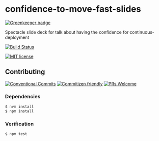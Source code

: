 # confidence-to-move-fast-slides

[![Greenkeeper badge](https://badges.greenkeeper.io/travi/confidence-to-move-fast-slides.svg)](https://greenkeeper.io/)

Spectacle slide deck for talk about having the confidence for
continuous-deployment

<!-- status badges -->
[![Build Status][ci-badge]][ci-link]

<!-- consumer badges -->
[![MIT license][license-badge]][license-link]

## Contributing

<!-- contribution badges -->
[![Conventional Commits][commit-convention-badge]][commit-convention-link]
[![Commitizen friendly][commitizen-badge]][commitizen-link]
[![PRs Welcome][PRs-badge]][PRs-link]

### Dependencies

```sh
$ nvm install
$ npm install
```

### Verification

```sh
$ npm test
```

[license-link]: LICENSE
[license-badge]: https://img.shields.io/github/license/travi/confidence-to-move-fast-slides.svg
[ci-link]: https://travis-ci.com/travi/confidence-to-move-fast-slides
[ci-badge]: https://img.shields.io/travis/com/travi/confidence-to-move-fast-slides/master.svg
[commit-convention-link]: https://conventionalcommits.org
[commit-convention-badge]: https://img.shields.io/badge/Conventional%20Commits-1.0.0-yellow.svg
[commitizen-link]: http://commitizen.github.io/cz-cli/
[commitizen-badge]: https://img.shields.io/badge/commitizen-friendly-brightgreen.svg
[PRs-link]: http://makeapullrequest.com
[PRs-badge]: https://img.shields.io/badge/PRs-welcome-brightgreen.svg
